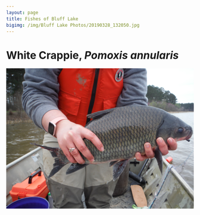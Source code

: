 ```yaml
---
layout: page
title: Fishes of Bluff Lake
bigimg: /img/Bluff Lake Photos/20190328_132050.jpg
---
```


# White Crappie, *Pomoxis annularis*

![White Crappie](img/FishPics/DSCF1785.jpg)



<!-- html comment out
Follow this link to find out more:   https://nas.er.usgs.gov/queries/FactSheet.aspx?speciesID=408

# Black Crappie, *Pomoxis nigromaculatus*

Follow this link to find out more:   https://nas.er.usgs.gov/queries/FactSheet.aspx?SpeciesID=409

# Channel Catfish, *Ictalurus punctatus*

Follow this link to find out more:   https://www.nps.gov/miss/learn/nature/channel-catfish-ictalurus-punctatus-and-flathead-catfish-pylodictis-olivaris.htm

# Flathead Catfish, *Pylodictis olivaris*

Follow this link to find out more:   https://www.nps.gov/miss/learn/nature/channel-catfish-ictalurus-punctatus-and-flathead-catfish-pylodictis-olivaris.htm

# Largemouth Bass, *Micropterus salmoides*

Follow this link to find out more:   https://nas.er.usgs.gov/queries/factsheet.aspx?SpeciesID=401

# Green Sunfish, *Lepomis cyanellus*

Follow this link to find out more:   https://nas.er.usgs.gov/queries/FactSheet.aspx?speciesID=380

# Warmouth, *Lepomis gulosus*

Follow this link to find out more:   https://nas.er.usgs.gov/queries/FactSheet.aspx?SpeciesID=376

# Bluegill, *Lepomis macrochirus*

Follow this link to find out more:   https://www.fws.gov/fisheries/freshwater-fish-of-america/bluegill.html

# Redear Sunfish, *Lepomis microlophus*

Follow this link to find out more:  https://nas.er.usgs.gov/queries/FactSheet.aspx?SpeciesID=390 

# Smallmouth Buffalo, *Ictiobus bubalus*

![Ictiobus bubalus](img/FishPics/DSCF1785.jpg)

Follow this link to find out more:   https://nas.er.usgs.gov/queries/FactSheet.aspx?SpeciesID=361

# Spotted Gar, *Lepisosteus oculatus*

![Lepisosteus oculatus](img/FishPics/DSCF1784.jpg)

Follow this link to find out more:   https://nas.er.usgs.gov/queries/FactSheet.aspx?SpeciesID=756

# Longnose Gar, *Lepisosteus osseus*

Follow this link to find out more:   https://www.floridamuseum.ufl.edu/discover-fish/species-profiles/lepisosteus-osseus/

# Golden Redhorse, *Moxostoma erythrurum*

![Moxostoma erythrurum](DSCF1831.jpg)
Follow this link to find out more:   https://nas.er.usgs.gov/queries/FactSheet.aspx?SpeciesID=365

# Skipjack Herring, *Alosa chrysochloris*

![Alosa chrysochloris](img/FishPics/DSCF1836.jpg)
Follow this link to find out more:   https://nas.er.usgs.gov/queries/FactSheet.aspx?SpeciesID=489

# Threadfin Shad, *Dorosoma petenense*

![Dorosoma petenense](img/FishPics/DSCF1826.jpg)
Follow this link to find out more:   https://nas.er.usgs.gov/queries/FactSheet.aspx?SpeciesID=493

# Gizzard Shad, *Dorosoma cepedianum*

![Dorosoma cepedianum](img/FishPics/DSCF1787.jpg)
Follow this link to find out more:   https://nas.er.usgs.gov/queries/factsheet.aspx?SpeciesID=492

# Common Carp, *Cyprinus carpio*

Follow this link to find out more:   https://nas.er.usgs.gov/queries/factsheet.aspx?speciesID=4
-->